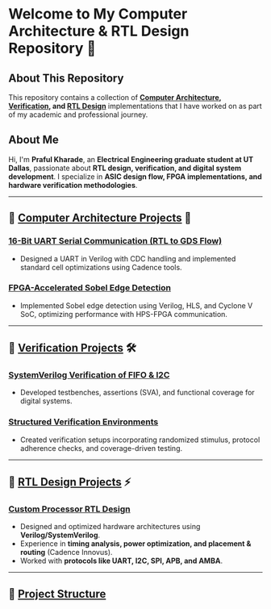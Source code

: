 # Welcome to My Computer Architecture & RTL Design Repository 👋  

## About This Repository  
This repository contains a collection of **[Computer Architecture](#computer-architecture-projects), [Verification](#verification-projects), and [RTL Design](#rtl-design-projects)** implementations that I have worked on as part of my academic and professional journey.  

## About Me  
Hi, I'm **Praful Kharade**, an **Electrical Engineering graduate student at UT Dallas**, passionate about **RTL design, verification, and digital system development**. I specialize in **ASIC design flow, FPGA implementations, and hardware verification methodologies**.  

---

## 🔹 [Computer Architecture Projects](#computer-architecture-projects) 🚀  
### **[16-Bit UART Serial Communication (RTL to GDS Flow)](Computer_Architecture/16-Bit_UART/)**  
- Designed a UART in Verilog with CDC handling and implemented standard cell optimizations using Cadence tools.  

### **[FPGA-Accelerated Sobel Edge Detection](Computer_Architecture/FPGA_Sobel_Edge/)**  
- Implemented Sobel edge detection using Verilog, HLS, and Cyclone V SoC, optimizing performance with HPS-FPGA communication.  

---

## 🔹 [Verification Projects](#verification-projects) 🛠  
### **[SystemVerilog Verification of FIFO & I2C](Verification/FIFO_I2C_Verification/)**  
- Developed testbenches, assertions (SVA), and functional coverage for digital systems.  

### **[Structured Verification Environments](Verification/FIFO_I2C_Verification/)**  
- Created verification setups incorporating randomized stimulus, protocol adherence checks, and coverage-driven testing.  

---

## 🔹 [RTL Design Projects](#rtl-design-projects) ⚡  
### **[Custom Processor RTL Design](RTL_Design/Custom_Processor/)**  
- Designed and optimized hardware architectures using **Verilog/SystemVerilog**.  
- Experience in **timing analysis, power optimization, and placement & routing** (Cadence Innovus).  
- Worked with **protocols like UART, I2C, SPI, APB, and AMBA**.  

---

## 📂 [Project Structure](#project-structure)  
